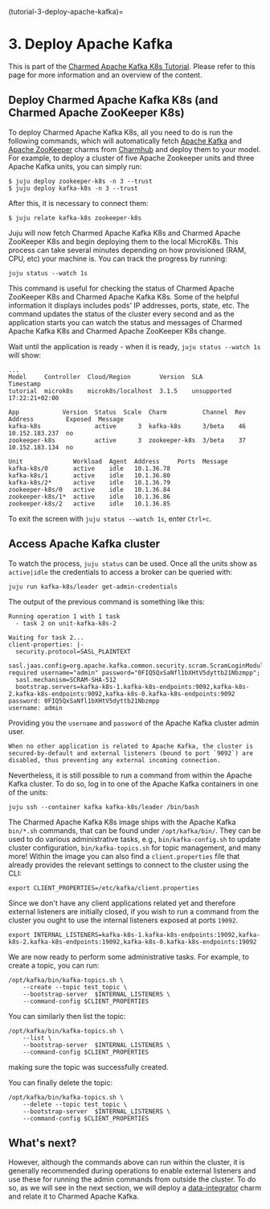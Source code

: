 (tutorial-3-deploy-apache-kafka)=
# 3. Deploy Apache Kafka

This is part of the [Charmed Apache Kafka K8s Tutorial](/). Please refer to this page for more information and an overview of the content. 

## Deploy Charmed Apache Kafka K8s (and Charmed Apache ZooKeeper K8s)

To deploy Charmed Apache Kafka K8s, all you need to do is run the following commands, which will automatically fetch [Apache Kafka](https://charmhub.io/kafka-k8s?channel=3/stable) and [Apache ZooKeeper](https://charmhub.io/zookeeper-k8s?channel=3/stable) charms from [Charmhub](https://charmhub.io/) and deploy them to your model. For example, to deploy a cluster of five Apache Zookeeper units and three Apache Kafka units, you can simply run:

```shell
$ juju deploy zookeeper-k8s -n 3 --trust
$ juju deploy kafka-k8s -n 3 --trust
```

After this, it is necessary to connect them:

```shell
$ juju relate kafka-k8s zookeeper-k8s
```

Juju will now fetch Charmed Apache Kafka K8s and Charmed Apache ZooKeeper K8s and begin deploying them to the local MicroK8s. This process can take several minutes depending on how provisioned (RAM, CPU, etc) your machine is. You can track the progress by running:

```shell
juju status --watch 1s
```

This command is useful for checking the status of Charmed Apache ZooKeeper K8s and Charmed Apache Kafka K8s. Some of the helpful information it displays includes pods' IP addresses, ports, state, etc. 
The command updates the status of the cluster every second and as the application starts you can watch the status and messages of Charmed Apache Kafka K8s and Charmed Apache ZooKeeper K8s change. 

Wait until the application is ready - when it is ready, `juju status --watch 1s` will show:

```shell
...
Model     Controller  Cloud/Region        Version  SLA          Timestamp
tutorial  microk8s    microk8s/localhost  3.1.5    unsupported  17:22:21+02:00

App            Version  Status  Scale  Charm          Channel  Rev  Address         Exposed  Message
kafka-k8s               active      3  kafka-k8s      3/beta    46  10.152.183.237  no
zookeeper-k8s           active      3  zookeeper-k8s  3/beta    37  10.152.183.134  no

Unit              Workload  Agent  Address     Ports  Message
kafka-k8s/0       active    idle   10.1.36.78
kafka-k8s/1       active    idle   10.1.36.80
kafka-k8s/2*      active    idle   10.1.36.79
zookeeper-k8s/0   active    idle   10.1.36.84
zookeeper-k8s/1*  active    idle   10.1.36.86
zookeeper-k8s/2   active    idle   10.1.36.85
```
To exit the screen with `juju status --watch 1s`, enter `Ctrl+c`.

## Access Apache Kafka cluster

To watch the process, `juju status` can be used. Once all the units show as `active|idle` the credentials to access a broker can be queried with:

```shell
juju run kafka-k8s/leader get-admin-credentials
```

The output of the previous command is something like this:

```shell
Running operation 1 with 1 task
  - task 2 on unit-kafka-k8s-2

Waiting for task 2...
client-properties: |-
  security.protocol=SASL_PLAINTEXT
  sasl.jaas.config=org.apache.kafka.common.security.scram.ScramLoginModule required username="admin" password="0FIQ5QxSaNfl1bXHtV5dyttb21Nbzmpp";
  sasl.mechanism=SCRAM-SHA-512
  bootstrap.servers=kafka-k8s-1.kafka-k8s-endpoints:9092,kafka-k8s-2.kafka-k8s-endpoints:9092,kafka-k8s-0.kafka-k8s-endpoints:9092
password: 0FIQ5QxSaNfl1bXHtV5dyttb21Nbzmpp
username: admin
```

Providing you the `username` and `password` of the Apache Kafka cluster admin user. 

```{caution}
When no other application is related to Apache Kafka, the cluster is secured-by-default and external listeners (bound to port `9092`) are disabled, thus preventing any external incoming connection. 
```

Nevertheless, it is still possible to run a command from within the Apache Kafka cluster. To do so, log in to one of the Apache Kafka containers in one of the units:

```shell
juju ssh --container kafka kafka-k8s/leader /bin/bash
```

The Charmed Apache Kafka K8s image ships with the Apache Kafka `bin/*.sh` commands, that can be found under `/opt/kafka/bin/`.
They can be used to do various administrative tasks, e.g., `bin/kafka-config.sh` to update cluster configuration, `bin/kafka-topics.sh` for topic management, and many more! 
Within the image you can also find a `client.properties` file that already provides the relevant settings to connect to the cluster using the CLI:

```shell
export CLIENT_PROPERTIES=/etc/kafka/client.properties
```

Since we don't have any client applications related yet and therefore external listeners are initially closed, if you wish to run a command from the cluster you ought to use the internal listeners exposed at ports `19092`. 

```shell
export INTERNAL_LISTENERS=kafka-k8s-1.kafka-k8s-endpoints:19092,kafka-k8s-2.kafka-k8s-endpoints:19092,kafka-k8s-0.kafka-k8s-endpoints:19092
```

We are now ready to perform some administrative tasks. For example, to create a topic, you can run:

```shell
/opt/kafka/bin/kafka-topics.sh \
    --create --topic test_topic \
    --bootstrap-server  $INTERNAL_LISTENERS \
    --command-config $CLIENT_PROPERTIES
```

You can similarly then list the topic:

```shell
/opt/kafka/bin/kafka-topics.sh \
    --list \
    --bootstrap-server  $INTERNAL_LISTENERS \
    --command-config $CLIENT_PROPERTIES
```

making sure the topic was successfully created.

You can finally delete the topic:

```shell
/opt/kafka/bin/kafka-topics.sh \
    --delete --topic test_topic \
    --bootstrap-server  $INTERNAL_LISTENERS \
    --command-config $CLIENT_PROPERTIES
```

## What's next?

However, although the commands above can run within the cluster, it is generally recommended during operations
to enable external listeners and use these for running the admin commands from outside the cluster. 
To do so, as we will see in the next section, we will deploy a [data-integrator](https://charmhub.io/data-integrator) charm and relate it to Charmed Apache Kafka.

